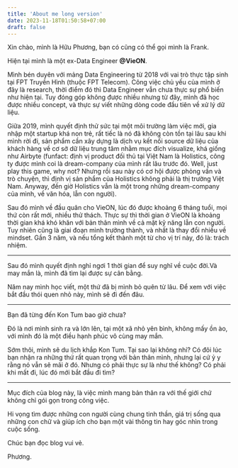 ```yaml
---
title: 'About me long version'
date: 2023-11-18T01:50:58+07:00
draft: false
---
```

Xin chào, mình là Hữu Phương, bạn có cũng có thể gọi mình là Frank.

Hiện tại mình là một ex-Data Engineer <b>@VieON</b>.

Mình bén duyên với mảng Data Engineering từ 2018 với vai trò thực tập sinh tại FPT Truyền Hình (thuộc FPT Telecom). Công việc chủ yếu của mình ở đây là research, thời điểm đó thì Data Engineer vẫn chưa thực sự phổ biến như hiện tại. Tuy đóng góp không được nhiều nhưng từ đây, mình đã học được nhiều concept, và thực sự viết những dòng code đầu tiên về xử lý dữ liệu.

Giữa 2019, mình quyết định thử sức tại một môi trường làm việc mới, gia nhập một startup khá non trẻ, rất tiếc là nó đã không còn tồn tại lâu sau khi mình rời đi, sản phẩm cần xây dựng là dịch vụ kết nối source dữ liệu của khách hàng về cơ sở dữ liệu trung tâm nhằm mục đích visualize, khá giống như Airbyte (funfact: định vị product đối thủ tại Việt Nam là Holistics, công ty được mình coi là dream-company của mình rất lâu trước đó. Well, just play this game, why not? Nhưng rồi sau này có cơ hội được phỏng vấn và trò chuyện, thì định vị sản phẩm của Holistics không phải là thị trường Việt Nam. Anyway, đến giờ Holistics vẫn là một trong những dream-company của mình, về văn hóa, lẫn con người).

Sau đó mình về đầu quân cho VieON, lúc đó được khoảng 6 tháng tuổi, mọi thứ còn rất mới, nhiều thử thách. Thực sự thì thời gian ở VieON là khoảng thời gian khá khó khăn với bản thân mình về cả mặt kỹ năng lẫn con người. Tuy nhiên cũng là giai đoạn mình trưởng thành, và nhất là thay đổi nhiều về mindset. Gần 3 năm, và nếu tổng kết thành một từ cho vị trí này, đó là: trách nhiệm.

---
Sau đó mình quyết định nghỉ ngơi 1 thời gian để suy nghĩ về cuộc đời.Và may mắn là, mình đã tìm lại được sự cân bằng.

Năm nay mình học viết, một thứ đã bị mình bỏ quên từ lâu. Để xem với việc bắt đầu thói quen nhỏ này, mình sẽ đi đến đâu.

---
Bạn đã từng đến Kon Tum bao giờ chưa?

Đó là nơi mình sinh ra và lớn lên, tại một xã nhỏ yên bình, không mấy ồn ào, với mình đó là một điều hạnh phúc vô cùng may mắn.

Sớm thôi, mình sẽ du lịch khắp Kon Tum. Tại sao lại không nhỉ? Có đôi lúc bạn nhận ra những thứ rất quan trọng với bản thân mình, nhưng lại cứ ỷ y rằng nó vẫn sẽ mãi ở đó. Nhưng có phải thực sự là như thế không? Có phải khi mất đi, lúc đó mới bắt đầu đi tìm?

---
Mục đích của blog này, là việc mình mang bản thân ra với thế giới chứ không chỉ gói gọn trong công việc.

Hi vọng tìm được những con người cùng chung tinh thần, giá trị sống qua những con chữ và giúp ích cho bạn một vài thông tin hay góc nhìn trong cuộc sống.

Chúc bạn đọc blog vui vẻ.

Phương.

